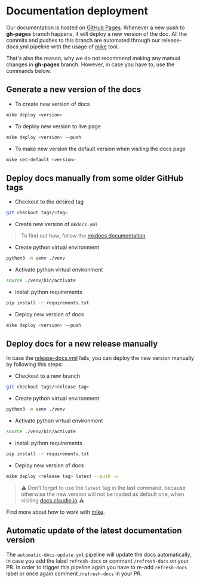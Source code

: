 # Documentation deployment

Our documentation is hosted on [GitHub Pages](https://pages.github.com/). Whenever a new push to **gh-pages** branch happens, it will deploy a new version of the doc. All the commits and pushes to this branch are automated through our release-docs.yml pipeline with the usage of [mike](https://github.com/jimporter/mike) tool.

That's also the reason, why we do not recommend making any manual changes in **gh-pages** branch. However, in case you have to, use the commands below.

## Generate a new version of the docs

- To create new version of docs

```sh
mike deploy <version>
```

- To deploy new version to live page

```sh
mike deploy <version> --push
```

- To make new version the default version when visiting the docs page

```sh
mike set-default <version>
```

## Deploy docs manually from some older GitHub tags

- Checkout to the desired tag

```sh
git checkout tags/<tag>
```

- Create new version of `mkdocs.yml`

> To find out how, follow the [mkdocs documentation](https://www.mkdocs.org/getting-started/#creating-a-new-project)

- Create python virtual environment

```sh
python3 -m venv ./venv
```

- Activate python virtual environment

```sh
source ./venv/bin/activate
```

- Install python requirements

```sh
pip install -r requirements.txt
```

- Deploy new version of docs

```sh
mike deploy <version> --push
```

## Deploy docs for a new release manually

In case the [release-docs.yml](https://github.com/berops/claudie/blob/master/.github/workflows/release-docs.yml) fails, you can deploy the new version manually by following this steps:

- Checkout to a new branch

```sh
git checkout tags/<release tag>
```

- Create python virtual environment

```sh
python3 -m venv ./venv
```

- Activate python virtual environment

```sh
source ./venv/bin/activate
```

- Install python requirements

```sh
pip install -r requirements.txt
```

- Deploy new version of docs

```sh
mike deploy <release tag> latest --push -u
```

> :warning: Don't forget to use the `latest` tag in the last command, because otherwise the new version will not be loaded as default one, when visiting [docs.claudie.io](docs.claudie.io) :warning:

Find more about how to work with [mike](https://github.com/jimporter/mike).

## Automatic update of the latest documentation version

The `automatic-docs-update.yml` pipeline will update the docs automatically, in case you add the label `refresh-docs` or comment `/refresh-docs` on your PR. In order to trigger this pipeline again you have to re-add `refresh-docs` label or once again comment `/refresh-docs` in your PR.
